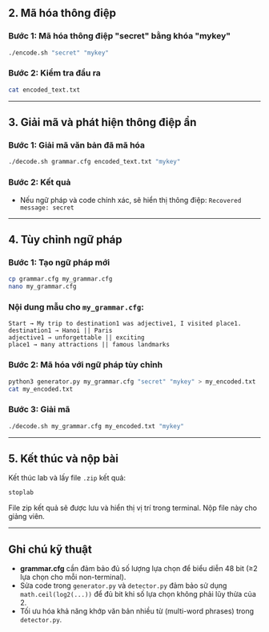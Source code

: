 

## 2. Mã hóa thông điệp

### Bước 1: Mã hóa thông điệp "secret" bằng khóa "mykey"

```bash
./encode.sh "secret" "mykey"
```

### Bước 2: Kiểm tra đầu ra

```bash
cat encoded_text.txt
```

---

## 3. Giải mã và phát hiện thông điệp ẩn

### Bước 1: Giải mã văn bản đã mã hóa

```bash
./decode.sh grammar.cfg encoded_text.txt "mykey"
```

### Bước 2: Kết quả

* Nếu ngữ pháp và code chính xác, sẽ hiển thị thông điệp:
  `Recovered message: secret`

---

## 4. Tùy chỉnh ngữ pháp

### Bước 1: Tạo ngữ pháp mới

```bash
cp grammar.cfg my_grammar.cfg
nano my_grammar.cfg
```

### Nội dung mẫu cho `my_grammar.cfg`:

```text
Start → My trip to destination1 was adjective1, I visited place1.
destination1 → Hanoi || Paris
adjective1 → unforgettable || exciting
place1 → many attractions || famous landmarks
```

### Bước 2: Mã hóa với ngữ pháp tùy chỉnh

```bash
python3 generator.py my_grammar.cfg "secret" "mykey" > my_encoded.txt
cat my_encoded.txt
```

### Bước 3: Giải mã

```bash
./decode.sh my_grammar.cfg my_encoded.txt "mykey"
```

---

## 5. Kết thúc và nộp bài

Kết thúc lab và lấy file `.zip` kết quả:

```bash
stoplab
```

File zip kết quả sẽ được lưu và hiển thị vị trí trong terminal. Nộp file này cho giảng viên.

---

## Ghi chú kỹ thuật

* **grammar.cfg** cần đảm bảo đủ số lượng lựa chọn để biểu diễn 48 bit (≥2 lựa chọn cho mỗi non-terminal).
* Sửa code trong `generator.py` và `detector.py` đảm bảo sử dụng `math.ceil(log2(...))` để đủ bit khi số lựa chọn không phải lũy thừa của 2.
* Tối ưu hóa khả năng khớp văn bản nhiều từ (multi-word phrases) trong `detector.py`.


